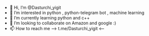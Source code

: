 - 👋 Hi, I’m @Dasturchi_yigit
- 👀 I’m interested in python , python-telegram bot , machine learning 
- 🌱 I’m currently learning python and c++
- 💞️ I’m looking to collaborate on Amazon and google :)
- 📫 How to reach me --> t.me/Dasturchi_yigit  <--

<!---
Dastirchiyigit/Dastirchiyigit is a ✨ special ✨ repository because its `README.md` (this file) appears on your GitHub profile.
You can click the Preview link to take a look at your changes.
--->
